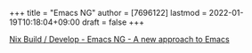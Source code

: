 +++
title = "Emacs NG"
author = [7696122]
lastmod = 2022-01-19T10:18:04+09:00
draft = false
+++

[Nix Build / Develop - Emacs NG - A new approach to Emacs](https://emacs-ng.github.io/emacs-ng/build/nix-develop/)
